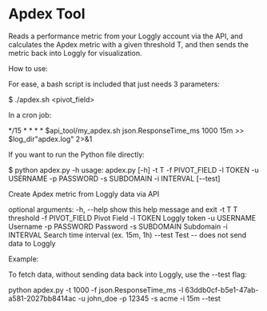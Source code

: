 Apdex Tool
==========

Reads a performance metric from your Loggly account via the API, and calculates the Apdex metric with a given threshold T,
and then sends the metric back into Loggly for visualization.

How to use:

For ease, a bash script is included that just needs 3 parameters:

$ ./apdex.sh <pivot_field> <T> <time interval>

In a cron job:

*/15 *  *  *  *  $api_tool/my_apdex.sh json.ResponseTime_ms 1000 15m >> $log_dir"apdex.log" 2>&1

If you want to run the Python file directly:

$ python apdex.py -h
usage: apdex.py [-h] -t T -f PIVOT_FIELD -l TOKEN -u USERNAME -p PASSWORD -s
                SUBDOMAIN -i INTERVAL [--test]

Create Apdex metric from Loggly data via API

optional arguments:
  -h, --help      show this help message and exit
  -t T            T threshold
  -f PIVOT_FIELD  Pivot Field
  -l TOKEN        Loggly token
  -u USERNAME     Username
  -p PASSWORD     Password
  -s SUBDOMAIN    Subdomain
  -i INTERVAL     Search time interval (ex. 15m, 1h)
  --test          Test -- does not send data to Loggly

Example:

To fetch data, without sending data back into Loggly, use the --test flag:

python apdex.py -t 1000 -f json.ResponseTime_ms -l 63ddb0cf-b5e1-47ab-a581-2027bb8414ac -u john_doe -p 12345 -s acme -i 15m --test


